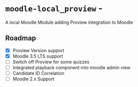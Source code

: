 # `moodle-local_proview` - 
A local Moodle Module adding Proview integration to Moodle

## Roadmap

- [x] Proview Version support
- [x] Moodle 3.5 LTS support
- [ ] Switch off Proview for some quizzes
- [ ] Integrated playback component into moodle admin view
- [ ] Candidate ID Correlation
- [ ] Moodle 2.x Support
